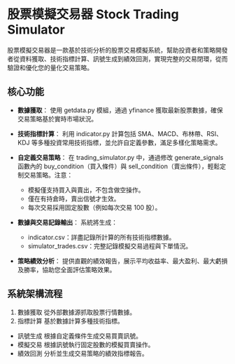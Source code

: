 # 股票模擬交易器 Stock Trading Simulator

股票模擬交易器是一款基於技術分析的股票交易模擬系統，幫助投資者和策略開發者從資料獲取、技術指標計算、訊號生成到績效回測，實現完整的交易閉環，從而驗證和優化您的量化交易策略。

## 核心功能

- **數據獲取**： 使用 getdata.py 模組，通過 yfinance 獲取最新股票數據，確保交易策略基於實時市場狀況。

- **技術指標計算**： 利用 indicator.py 計算包括 SMA、MACD、布林帶、RSI、KDJ 等多種投資常用技術指標，並允許自定義參數，滿足多樣化策略需求。

- **自定義交易策略**： 在 trading_simulator.py 中，通過修改 generate_signals 函數內的 buy_condition（買入條件）與 sell_condition（賣出條件），輕鬆定制交易策略。注意：
  - 模擬僅支持買入與賣出，不包含做空操作。
  - 僅在有持倉時，賣出信號才生效。
  - 每次交易採用固定股數（例如每次交易 100 股）。


- **數據與交易記錄輸出**： 系統將生成：
  - indicator.csv：詳盡記錄所計算的所有技術指標數據。
  - simulator_trades.csv：完整記錄模擬交易過程與下單情況。


- **策略績效分析**： 提供直觀的績效報告，展示平均收益率、最大盈利、最大虧損及勝率，協助您全面評估策略效果。

## 系統架構流程
1. 數據獲取
從外部數據源抓取股票行情數據。
2. 指標計算
基於數據計算多種技術指標。
- 訊號生成
根據自定義條件生成交易買賣訊號。
- 模擬交易
根據訊號執行固定股數的模擬買賣操作。
- 績效回測
分析並生成交易策略的績效指標報告。

